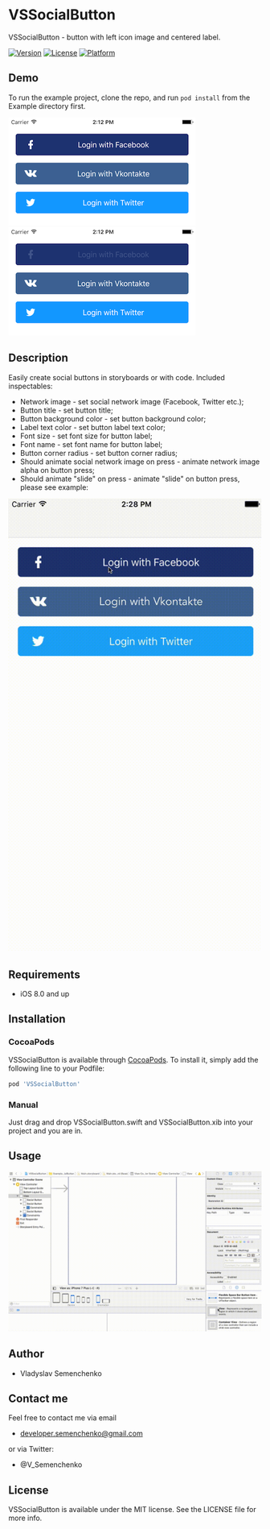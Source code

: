 # VSSocialButton

VSSocialButton - button with left icon image and centered label.

[![Version](https://img.shields.io/cocoapods/v/VSSocialButton.svg?style=flat)](http://cocoapods.org/pods/VSSocialButton)
[![License](https://img.shields.io/cocoapods/l/VSSocialButton.svg?style=flat)](http://cocoapods.org/pods/VSSocialButton)
[![Platform](https://img.shields.io/cocoapods/p/VSSocialButton.svg?style=flat)](http://cocoapods.org/pods/VSSocialButton)

## Demo

To run the example project, clone the repo, and run `pod install` from the Example directory first.

![](https://raw.githubusercontent.com/pffan91/VSSocialButton/master/Images/img1.png) ![](https://raw.githubusercontent.com/pffan91/VSSocialButton/master/Images/img2.png)

## Description

Easily create social buttons in storyboards or with code.
Included inspectables:
* Network image - set social network image (Facebook, Twitter etc.);
* Button title - set button title;
* Button background color - set button background color;
* Label text color - set button label text color;
* Font size - set font size for button label;
* Font name - set font name for button label;
* Button corner radius - set button corner radius;
* Should animate social network image on press - animate network image alpha on button press;
* Should animate "slide" on press - animate "slide" on button press, please see example:

![](https://raw.githubusercontent.com/pffan91/VSSocialButton/master/Images/button_animation_1.gif)

## Requirements

- iOS 8.0 and up

## Installation

### CocoaPods

VSSocialButton is available through [CocoaPods](http://cocoapods.org). To install
it, simply add the following line to your Podfile:

```ruby
pod 'VSSocialButton'
```

### Manual

Just drag and drop VSSocialButton.swift and VSSocialButton.xib into your project and you are in.

## Usage

![](https://raw.githubusercontent.com/pffan91/VSSocialButton/master/Images/usage.gif)

## Author

- Vladyslav Semenchenko

## Contact me

Feel free to contact me via email

- developer.semenchenko@gmail.com

or via Twitter:

- @V_Semenchenko

## License

VSSocialButton is available under the MIT license. See the LICENSE file for more info.
